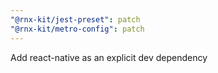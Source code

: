 ```yaml
---
"@rnx-kit/jest-preset": patch
"@rnx-kit/metro-config": patch
---
```


Add react-native as an explicit dev dependency
